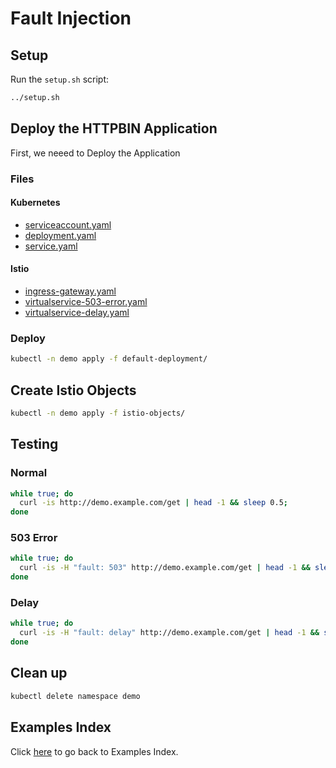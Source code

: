 # Fault Injection

## Setup

Run the ```setup.sh``` script:

```bash
../setup.sh
```

## Deploy the HTTPBIN Application

First, we neeed to Deploy the Application

### Files

#### Kubernetes

- [serviceaccount.yaml](default-deployment/serviceaccount.yaml)
- [deployment.yaml](default-deployment/deployment.yaml)
- [service.yaml](default-deployment/service.yaml)

#### Istio

- [ingress-gateway.yaml](istio-objects/ingress-gateway.yaml)
- [virtualservice-503-error.yaml](istio-objects/virtualservice-503-error.yaml)
- [virtualservice-delay.yaml](istio-objects/virtualservice-delay.yaml)

### Deploy

```bash
kubectl -n demo apply -f default-deployment/
```

## Create Istio Objects

```bash
kubectl -n demo apply -f istio-objects/
```

## Testing

### Normal

```bash
while true; do
  curl -is http://demo.example.com/get | head -1 && sleep 0.5; 
done
```

### 503 Error

```bash
while true; do
  curl -is -H "fault: 503" http://demo.example.com/get | head -1 && sleep 0.5; 
done
```

### Delay

```bash
while true; do
  curl -is -H "fault: delay" http://demo.example.com/get | head -1 && sleep 0.5; 
done
```

## Clean up

```bash
kubectl delete namespace demo
```

## Examples Index

Click [here](../README.md) to go back to Examples Index.
